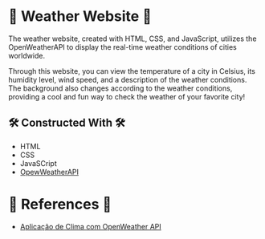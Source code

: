 # 🍹 Weather Website 🍹

The weather website, created with HTML, CSS, and JavaScript, utilizes the OpenWeatherAPI to display the real-time weather conditions of cities worldwide.

Through this website, you can view the temperature of a city in Celsius, its humidity level, wind speed, and a description of the weather conditions. The background also changes according to the weather conditions, providing a cool and fun way to check the weather of your favorite city!

## 🛠️ Constructed With 🛠️

* HTML
* CSS
* JavaSCript
* [OpewWeatherAPI](https://openweathermap.org/)

# 📍 References 📍

* [Aplicação de Clima com OpenWeather API](https://www.youtube.com/watch?v=VS8EBgPwsSUÇ)
